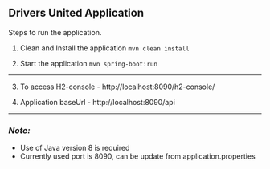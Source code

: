 ## Drivers United Application

Steps to run the application.

1. Clean and Install the application
   ```mvn clean install```

2. Start the application
   ```mvn spring-boot:run```

-----

3. To access H2-console - http://localhost:8090/h2-console/

4. Application baseUrl - http://localhost:8090/api

----

### ***Note:***

- Use of Java version 8 is required
- Currently used port is 8090, can be update from application.properties



